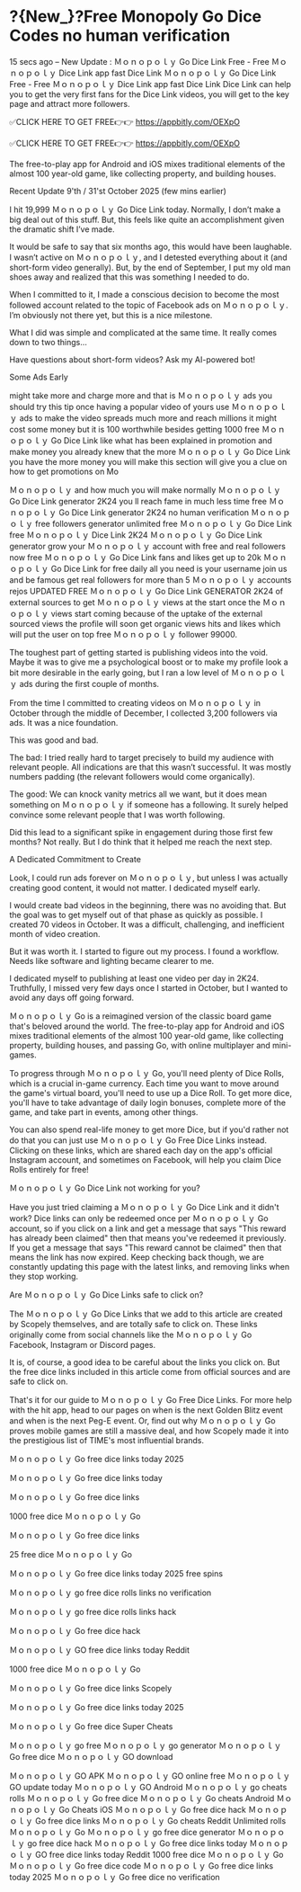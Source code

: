 # ?{New_}?Free Monopoly Go Dice Codes no human verification
15 secs ago – New Update : Ｍｏｎｏｐｏｌｙ Go Dice Link Free - Free Ｍｏｎｏｐｏｌｙ Dice Link app fast Dice Link Ｍｏｎｏｐｏｌｙ Go Dice Link Free - Free Ｍｏｎｏｐｏｌｙ Dice Link app fast Dice Link Dice Link can help you to get the very first fans for the Dice Link videos, you will get to the key page and attract more followers.

✅CLICK HERE TO GET FREE👉👉 https://appbitly.com/OEXpO

✅CLICK HERE TO GET FREE👉👉 https://appbitly.com/OEXpO

The free-to-play app for Android and iOS mixes traditional elements of the almost 100 year-old game, like collecting property, and building houses.

Recent Update 9'th / 31'st October 2025 (few mins earlier)

I hit 19,999 Ｍｏｎｏｐｏｌｙ Go Dice Link today. Normally, I don’t make a big deal out of this stuff. But, this feels like quite an accomplishment given the dramatic shift I’ve made.

It would be safe to say that six months ago, this would have been laughable. I wasn’t active on Ｍｏｎｏｐｏｌｙ, and I detested everything about it (and short-form video generally). But, by the end of September, I put my old man shoes away and realized that this was something I needed to do.

When I committed to it, I made a conscious decision to become the most followed account related to the topic of Facebook ads on Ｍｏｎｏｐｏｌｙ. I’m obviously not there yet, but this is a nice milestone.

What I did was simple and complicated at the same time. It really comes down to two things…

Have questions about short-form videos? Ask my AI-powered bot!

Some Ads Early

might take more and charge more and that is Ｍｏｎｏｐｏｌｙ ads you should try this tip once having a popular video of yours use Ｍｏｎｏｐｏｌｙ ads to make the video spreads much more and reach millions it might cost some money but it is 100 worthwhile besides getting 1000 free Ｍｏｎｏｐｏｌｙ Go Dice Link like what has been explained in promotion and make money you already knew that the more Ｍｏｎｏｐｏｌｙ Go Dice Link you have the more money you will make this section will give you a clue on how to get promotions on Mo

Ｍｏｎｏｐｏｌｙ and how much you will make normally Ｍｏｎｏｐｏｌｙ Go Dice Link generator 2K24 you ll reach fame in much less time free Ｍｏｎｏｐｏｌｙ Go Dice Link generator 2K24 no human verification Ｍｏｎｏｐｏｌｙ free followers generator unlimited free Ｍｏｎｏｐｏｌｙ Go Dice Link free Ｍｏｎｏｐｏｌｙ Dice Link 2K24 Ｍｏｎｏｐｏｌｙ Go Dice Link generator grow your Ｍｏｎｏｐｏｌｙ account with free and real followers now free Ｍｏｎｏｐｏｌｙ Go Dice Link fans and likes get up to 20k Ｍｏｎｏｐｏｌｙ Go Dice Link for free daily all you need is your username join us and be famous get real followers for more than 5 Ｍｏｎｏｐｏｌｙ accounts rejos UPDATED FREE Ｍｏｎｏｐｏｌｙ Go Dice Link GENERATOR 2K24 of external sources to get Ｍｏｎｏｐｏｌｙ views at the start once the Ｍｏｎｏｐｏｌｙ views start coming because of the uptake of the external sourced views the profile will soon get organic views hits and likes which will put the user on top free Ｍｏｎｏｐｏｌｙ follower 99000.

The toughest part of getting started is publishing videos into the void. Maybe it was to give me a psychological boost or to make my profile look a bit more desirable in the early going, but I ran a low level of Ｍｏｎｏｐｏｌｙ ads during the first couple of months.

From the time I committed to creating videos on Ｍｏｎｏｐｏｌｙ in October through the middle of December, I collected 3,200 followers via ads. It was a nice foundation.

This was good and bad.

The bad: I tried really hard to target precisely to build my audience with relevant people. All indications are that this wasn’t successful. It was mostly numbers padding (the relevant followers would come organically).

The good: We can knock vanity metrics all we want, but it does mean something on Ｍｏｎｏｐｏｌｙ if someone has a following. It surely helped convince some relevant people that I was worth following.

Did this lead to a significant spike in engagement during those first few months? Not really. But I do think that it helped me reach the next step.

A Dedicated Commitment to Create

Look, I could run ads forever on Ｍｏｎｏｐｏｌｙ, but unless I was actually creating good content, it would not matter. I dedicated myself early.

I would create bad videos in the beginning, there was no avoiding that. But the goal was to get myself out of that phase as quickly as possible. I created 70 videos in October. It was a difficult, challenging, and inefficient month of video creation.

But it was worth it. I started to figure out my process. I found a workflow. Needs like software and lighting became clearer to me.

I dedicated myself to publishing at least one video per day in 2K24. Truthfully, I missed very few days once I started in October, but I wanted to avoid any days off going forward.

Ｍｏｎｏｐｏｌｙ Go is a reimagined version of the classic board game that's beloved around the world. The free-to-play app for Android and iOS mixes traditional elements of the almost 100 year-old game, like collecting property, building houses, and passing Go, with online multiplayer and mini-games.

To progress through Ｍｏｎｏｐｏｌｙ Go, you'll need plenty of Dice Rolls, which is a crucial in-game currency. Each time you want to move around the game's virtual board, you'll need to use up a Dice Roll. To get more dice, you'll have to take advantage of daily login bonuses, complete more of the game, and take part in events, among other things.

You can also spend real-life money to get more Dice, but if you'd rather not do that you can just use Ｍｏｎｏｐｏｌｙ Go Free Dice Links instead. Clicking on these links, which are shared each day on the app's official Instagram account, and sometimes on Facebook, will help you claim Dice Rolls entirely for free!

Ｍｏｎｏｐｏｌｙ Go Dice Link not working for you?

Have you just tried claiming a Ｍｏｎｏｐｏｌｙ Go Dice Link and it didn't work? Dice links can only be redeemed once per Ｍｏｎｏｐｏｌｙ Go account, so if you click on a link and get a message that says "This reward has already been claimed" then that means you've redeemed it previously. If you get a message that says "This reward cannot be claimed" then that means the link has now expired. Keep checking back though, we are constantly updating this page with the latest links, and removing links when they stop working.

Are Ｍｏｎｏｐｏｌｙ Go Dice Links safe to click on?

The Ｍｏｎｏｐｏｌｙ Go Dice Links that we add to this article are created by Scopely themselves, and are totally safe to click on. These links originally come from social channels like the Ｍｏｎｏｐｏｌｙ Go Facebook, Instagram or Discord pages.

It is, of course, a good idea to be careful about the links you click on. But the free dice links included in this article come from official sources and are safe to click on.

That's it for our guide to Ｍｏｎｏｐｏｌｙ Go Free Dice Links. For more help with the hit app, head to our pages on when is the next Golden Blitz event and when is the next Peg-E event. Or, find out why Ｍｏｎｏｐｏｌｙ Go proves mobile games are still a massive deal, and how Scopely made it into the prestigious list of TIME's most influential brands.

Ｍｏｎｏｐｏｌｙ Go free dice links today 2025

Ｍｏｎｏｐｏｌｙ Go free dice links today

Ｍｏｎｏｐｏｌｙ Go free dice links

1000 free dice Ｍｏｎｏｐｏｌｙ Go

Ｍｏｎｏｐｏｌｙ Go free dice links

25 free dice Ｍｏｎｏｐｏｌｙ Go

Ｍｏｎｏｐｏｌｙ Go free dice links today 2025 free spins

Ｍｏｎｏｐｏｌｙ go free dice rolls links no verification

Ｍｏｎｏｐｏｌｙ go free dice rolls links hack

Ｍｏｎｏｐｏｌｙ Go free dice hack

Ｍｏｎｏｐｏｌｙ GO free dice links today Reddit

1000 free dice Ｍｏｎｏｐｏｌｙ Go

Ｍｏｎｏｐｏｌｙ Go free dice links Scopely

Ｍｏｎｏｐｏｌｙ Go free dice links today 2025

Ｍｏｎｏｐｏｌｙ Go free dice Super Cheats

Ｍｏｎｏｐｏｌｙ go free Ｍｏｎｏｐｏｌｙ go generator Ｍｏｎｏｐｏｌｙ Go free dice Ｍｏｎｏｐｏｌｙ GO download

Ｍｏｎｏｐｏｌｙ GO APK Ｍｏｎｏｐｏｌｙ GO online free Ｍｏｎｏｐｏｌｙ GO update today Ｍｏｎｏｐｏｌｙ GO Android Ｍｏｎｏｐｏｌｙ go cheats rolls Ｍｏｎｏｐｏｌｙ Go free dice Ｍｏｎｏｐｏｌｙ Go cheats Android Ｍｏｎｏｐｏｌｙ Go Cheats iOS Ｍｏｎｏｐｏｌｙ Go free dice hack Ｍｏｎｏｐｏｌｙ Go free dice links Ｍｏｎｏｐｏｌｙ Go cheats Reddit Unlimited rolls Ｍｏｎｏｐｏｌｙ Go Ｍｏｎｏｐｏｌｙ go free dice generator Ｍｏｎｏｐｏｌｙ go free dice hack Ｍｏｎｏｐｏｌｙ Go free dice links today Ｍｏｎｏｐｏｌｙ GO free dice links today Reddit 1000 free dice Ｍｏｎｏｐｏｌｙ Go Ｍｏｎｏｐｏｌｙ Go free dice code Ｍｏｎｏｐｏｌｙ Go free dice links today 2025 Ｍｏｎｏｐｏｌｙ Go free dice no verification

